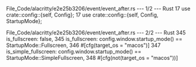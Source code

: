 File_Code/alacritty/e2e25b3206/event/event_after.rs --- 1/2 --- Rust
17 use crate::config::{self, Config};                                                                                                                        17 use crate::config::{self, Config, StartupMode};

File_Code/alacritty/e2e25b3206/event/event_after.rs --- 2/2 --- Rust
345             is_fullscreen: false,                                                                                                                        345             is_fullscreen: config.window.startup_mode() == StartupMode::Fullscreen,
                                                                                                                                                             346             #[cfg(target_os = "macos")]
                                                                                                                                                             347             is_simple_fullscreen: config.window.startup_mode() == StartupMode::SimpleFullscreen,
                                                                                                                                                             348             #[cfg(not(target_os = "macos"))]

